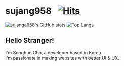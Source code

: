 # sujang958 &nbsp; [![Hits](https://hits.seeyoufarm.com/api/count/incr/badge.svg?url=https%3A%2F%2Fgithub.com%2Fsujang958%2Fhit-counter&count_bg=%2379C83D&title_bg=%23555555&icon=&icon_color=%23E7E7E7&title=hits&edge_flat=false)](https://hits.seeyoufarm.com)

[![sujanga958's GitHub stats](https://github-readme-stats.vercel.app/api?username=sujang958)](https://github.com/anuraghazra/github-readme-stats)
[![Top Langs](https://github-readme-stats.vercel.app/api/top-langs/?username=sujang958)](https://github.com/anuraghazra/github-readme-stats)

## Hello Stranger!

I'm Songhun Cho, a developer based in Korea.  
I'm passionate in making websites with better UI & UX.
